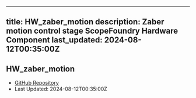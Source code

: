 
---
title: HW_zaber_motion
description: Zaber motion control stage ScopeFoundry Hardware Component
last_updated: 2024-08-12T00:35:00Z
---

## HW_zaber_motion

- [GitHub Repository](https://github.com/ScopeFoundry/HW_zaber_motion)
- Last Updated: 2024-08-12T00:35:00Z

